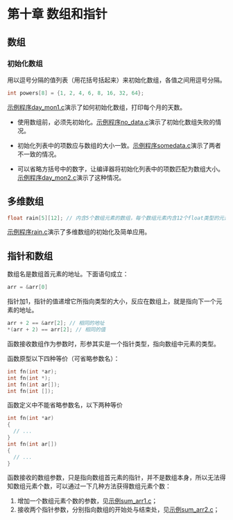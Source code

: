 # 第十章 数组和指针

## 数组

### 初始化数组

用以逗号分隔的值列表（用花括号括起来）来初始化数组，各值之间用逗号分隔。

```c
int powers[8] = {1, 2, 4, 6, 8, 16, 32, 64};
```

[示例程序day_mon1.c](https://github.com/logan70/C-Primer-Plus-6th-Notes-CN/blob/master/Chapter-10%20Arrays%20and%20Pointers/example/10.1-day_mon1.c)演示了如何初始化数组，打印每个月的天数。

- 使用数组前，必须先初始化。[示例程序no_data.c](https://github.com/logan70/C-Primer-Plus-6th-Notes-CN/blob/master/Chapter-10%20Arrays%20and%20Pointers/example/10.2-no_data.c)演示了初始化数组失败的情况。

- 初始化列表中的项数应与数组的大小一致。[示例程序somedata.c](https://github.com/logan70/C-Primer-Plus-6th-Notes-CN/blob/master/Chapter-10%20Arrays%20and%20Pointers/example/10.3-somedata.c)演示了两者不一致的情况。

- 可以省略方括号中的数字，让编译器将初始化列表中的项数匹配为数组大小。[示例程序day_mon2.c](https://github.com/logan70/C-Primer-Plus-6th-Notes-CN/blob/master/Chapter-10%20Arrays%20and%20Pointers/example/10.4-day_mon2.c)演示了这种情况。

## 多维数组

```c
float rain[5][12]; // 内含5个数组元素的数组，每个数组元素内含12个float类型的元素
```

[示例程序rain.c](https://github.com/logan70/C-Primer-Plus-6th-Notes-CN/blob/master/Chapter-10%20Arrays%20and%20Pointers/example/10.7-rain.c)演示了多维数组的初始化及简单应用。

## 指针和数组

数组名是数组首元素的地址。下面语句成立：

```c
arr = &arr[0]
```

指针加1，指针的值递增它所指向类型的大小，反应在数组上，就是指向下一个元素的地址。

```c
arr + 2 == &arr[2]; // 相同的地址
*(arr + 2) == arr[2]; // 相同的值
```

函数接收数组作为参数时，形参其实是一个指针类型，指向数组中元素的类型。

函数原型以下四种等价（可省略参数名）：

```c
int fn(int *ar);
int fn(int *);
int fn(int ar[]);
int fn(int []);
```

函数定义中不能省略参数名，以下两种等价

```c
int fn(int *ar)
{
  // ...
}
int fn(int ar[])
{
  // ...
}
```

函数接收的数组参数，只是指向数组首元素的指针，并不是数组本身，所以无法得知数组元素个数，可以通过一下几种方法获得数组元素个数：

1. 增加一个数组元素个数的参数，见[示例sum_arr1.c](https://github.com/logan70/C-Primer-Plus-6th-Notes-CN/blob/master/Chapter-10%20Arrays%20and%20Pointers/example/10.10-sum_arr1.c)；
2. 接收两个指针参数，分别指向数组的开始处与结束处，见[示例sum_arr2.c](https://github.com/logan70/C-Primer-Plus-6th-Notes-CN/blob/master/Chapter-10%20Arrays%20and%20Pointers/example/10.11-sum_arr2.c)；